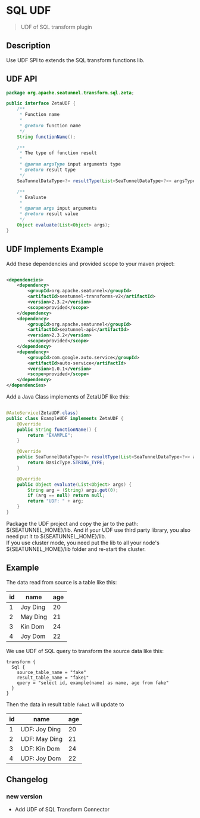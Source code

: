 # SQL UDF

> UDF of SQL transform plugin

## Description

Use UDF SPI to extends the SQL transform functions lib.

## UDF API

```java
package org.apache.seatunnel.transform.sql.zeta;

public interface ZetaUDF {
    /**
     * Function name
     *
     * @return function name
     */
    String functionName();

    /**
     * The type of function result
     *
     * @param argsType input arguments type
     * @return result type
     */
    SeaTunnelDataType<?> resultType(List<SeaTunnelDataType<?>> argsType);

    /**
     * Evaluate
     *
     * @param args input arguments
     * @return result value
     */
    Object evaluate(List<Object> args);
}
```

## UDF Implements Example

Add these dependencies and provided scope to your maven project:

```xml

<dependencies>
    <dependency>
        <groupId>org.apache.seatunnel</groupId>
        <artifactId>seatunnel-transforms-v2</artifactId>
        <version>2.3.2</version>
        <scope>provided</scope>
    </dependency>
    <dependency>
        <groupId>org.apache.seatunnel</groupId>
        <artifactId>seatunnel-api</artifactId>
        <version>2.3.2</version>
        <scope>provided</scope>
    </dependency>
    <dependency>
        <groupId>com.google.auto.service</groupId>
        <artifactId>auto-service</artifactId>
        <version>1.0.1</version>
        <scope>provided</scope>
    </dependency>
</dependencies>

```

Add a Java Class implements of ZetaUDF like this:

```java

@AutoService(ZetaUDF.class)
public class ExampleUDF implements ZetaUDF {
    @Override
    public String functionName() {
        return "EXAMPLE";
    }

    @Override
    public SeaTunnelDataType<?> resultType(List<SeaTunnelDataType<?>> argsType) {
        return BasicType.STRING_TYPE;
    }

    @Override
    public Object evaluate(List<Object> args) {
        String arg = (String) args.get(0);
        if (arg == null) return null;
        return "UDF: " + arg;
    }
}
```

Package the UDF project and copy the jar to the path: ${SEATUNNEL_HOME}/lib. And if your UDF use third party library, you also need put it to ${SEATUNNEL_HOME}/lib.  
If you use cluster mode, you need put the lib to all your node's ${SEATUNNEL_HOME}/lib folder and re-start the cluster.

## Example

The data read from source is a table like this:

| id |   name   | age |
|----|----------|-----|
| 1  | Joy Ding | 20  |
| 2  | May Ding | 21  |
| 3  | Kin Dom  | 24  |
| 4  | Joy Dom  | 22  |

We use UDF of SQL query to transform the source data like this:

```
transform {
  Sql {
    source_table_name = "fake"
    result_table_name = "fake1"
    query = "select id, example(name) as name, age from fake"
  }
}
```

Then the data in result table `fake1` will update to

| id |     name      | age |
|----|---------------|-----|
| 1  | UDF: Joy Ding | 20  |
| 2  | UDF: May Ding | 21  |
| 3  | UDF: Kin Dom  | 24  |
| 4  | UDF: Joy Dom  | 22  |

## Changelog

### new version

- Add UDF of SQL Transform Connector

